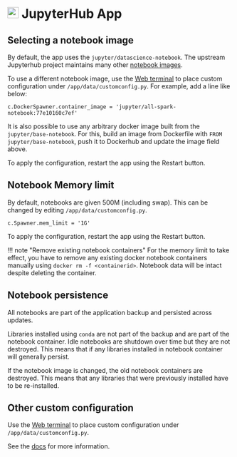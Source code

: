 # <img src="/documentation/img/jupyterhub-logo.png" width="25px"> JupyterHub App

## Selecting a notebook image

By default, the app uses the `jupyter/datascience-notebook`. The upstream Jupyterhub project
maintains many other [notebook images](https://jupyter-docker-stacks.readthedocs.io/en/latest/using/selecting.html).

To use a different notebook image, use the [Web terminal](/documentation//documentation/apps#web-terminal)
to place custom configuration under `/app/data/customconfig.py`. For example,
add a line like below:

```
c.DockerSpawner.container_image = 'jupyter/all-spark-notebook:77e10160c7ef'
```

It is also possible to use any arbitrary docker image built from the `jupyter/base-notebook`.
For this, build an image from Dockerfile with `FROM jupyter/base-notebook`, push it to Dockerhub
and update the image field above.

To apply the configuration, restart the app using the Restart button.

## Notebook Memory limit

By default, notebooks are given 500M (including swap). This can be changed by editing `/app/data/customconfig.py`.

```
c.Spawner.mem_limit = '1G'
```

To apply the configuration, restart the app using the Restart button.

!!! note "Remove existing notebook containers"
    For the memory limit to take effect, you have to remove any existing docker notebook containers manually
    using `docker rm -f <containerid>`. Notebook data will be intact despite deleting the container.

## Notebook persistence

All notebooks are part of the application backup and persisted across updates.

Libraries installed using `conda` are not part of the backup and are part of the notebook container.
Idle notebooks are shutdown over time but they are not destroyed. This means that if any libraries
installed in notebook container will generally persist.

If the notebook image is changed, the old notebook containers are destroyed. This means that
any libraries that were previously installed have to be re-installed.

## Other custom configuration

Use the [Web terminal](/documentation//documentation/apps#web-terminal)
to place custom configuration under `/app/data/customconfig.py`.

See the [docs](https://github.com/jupyterhub/jupyterhub-deploy-docker#run-jupyterhub) for
more information.


